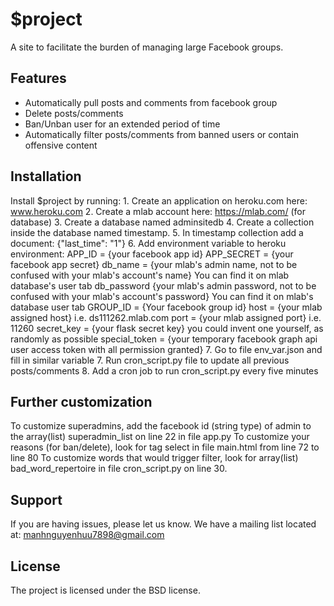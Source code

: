 
$project
========

A site to facilitate the burden of managing large Facebook groups.  

Features
--------
- Automatically pull posts and comments from facebook group
- Delete posts/comments
- Ban/Unban user for an extended period of time
- Automatically filter posts/comments from banned users or contain offensive content

Installation
------------

Install $project by running:
	1. Create an application on heroku.com here: www.heroku.com
	2. Create a mlab account here: https://mlab.com/ (for database)
	3. Create a database named adminsitedb
	4. Create a collection inside the database named timestamp.
	5. In timestamp collection add a document: {"last_time": "1"}
	6. Add environment variable to heroku environment:
		APP_ID = {your facebook app id} 
		APP_SECRET = {your facebook app secret}
		db_name = {your mlab's admin name, not to be confused with your mlab's account's name} You can find it on mlab database's user tab 
		db_password {your mlab's admin password, not to be confused with your mlab's account's password} You can find it on mlab's database user tab 
		GROUP_ID = {Your facebook group id}
		host = {your mlab assigned host} i.e. ds111262.mlab.com 
		port = {your mlab assigned port} i.e. 11260
		secret_key = {your flask secret key} you could invent one yourself, as randomly as possible
		special_token = {your temporary facebook graph api user access token with all permission granted}
	7. Go to file env_var.json and fill in similar variable
	7. Run cron_script.py file to update all previous posts/comments
	8. Add a cron job to run cron_script.py every five minutes

Further customization
------------
To customize superadmins, add the facebook id (string type) of admin to the array(list) superadmin_list on line 22 in file app.py
To customize your reasons (for ban/delete), look for tag select in file main.html from line 72 to line 80 
To customize words that would trigger filter, look for array(list) bad_word_repertoire in file cron_script.py on line 30.

Support
-------

If you are having issues, please let us know.
We have a mailing list located at: manhnguyenhuu7898@gmail.com

License
-------

The project is licensed under the BSD license.


